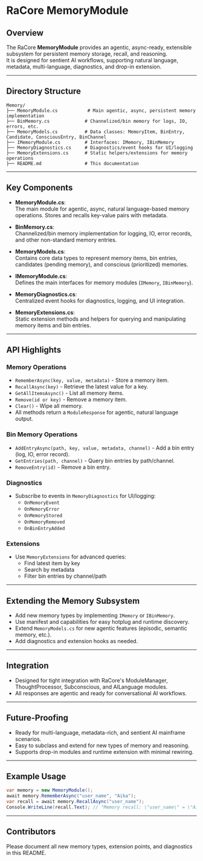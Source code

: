# RaCore MemoryModule

## Overview

The RaCore **MemoryModule** provides an agentic, async-ready, extensible subsystem for persistent memory storage, recall, and reasoning.  
It is designed for sentient AI workflows, supporting natural language, metadata, multi-language, diagnostics, and drop-in extension.

---

## Directory Structure

```
Memory/
├── MemoryModule.cs           # Main agentic, async, persistent memory implementation
├── BinMemory.cs             # Channelized/bin memory for logs, IO, errors, etc.
├── MemoryModels.cs          # Data classes: MemoryItem, BinEntry, Candidate, ConsciousEntry, BinChannel
├── IMemoryModule.cs         # Interfaces: IMemory, IBinMemory
├── MemoryDiagnostics.cs     # Diagnostics/event hooks for UI/logging
├── MemoryExtensions.cs      # Static helpers/extensions for memory operations
├── README.md                # This documentation
```

---

## Key Components

- **MemoryModule.cs**:  
  The main module for agentic, async, natural language-based memory operations. Stores and recalls key-value pairs with metadata.

- **BinMemory.cs**:  
  Channelized/bin memory implementation for logging, IO, error records, and other non-standard memory entries.

- **MemoryModels.cs**:  
  Contains core data types to represent memory items, bin entries, candidates (pending memory), and conscious (prioritized) memories.

- **IMemoryModule.cs**:  
  Defines the main interfaces for memory modules (`IMemory`, `IBinMemory`).

- **MemoryDiagnostics.cs**:  
  Centralized event hooks for diagnostics, logging, and UI integration.

- **MemoryExtensions.cs**:  
  Static extension methods and helpers for querying and manipulating memory items and bin entries.

---

## API Highlights

### Memory Operations

- `RememberAsync(key, value, metadata)` - Store a memory item.
- `RecallAsync(key)` - Retrieve the latest value for a key.
- `GetAllItemsAsync()` - List all memory items.
- `Remove(id or key)` - Remove a memory item.
- `Clear()` - Wipe all memory.
- All methods return a `ModuleResponse` for agentic, natural language output.

### Bin Memory Operations

- `AddEntryAsync(path, key, value, metadata, channel)` - Add a bin entry (log, IO, error record).
- `GetEntries(path, channel)` - Query bin entries by path/channel.
- `RemoveEntry(id)` - Remove a bin entry.

### Diagnostics

- Subscribe to events in `MemoryDiagnostics` for UI/logging:  
  - `OnMemoryEvent`
  - `OnMemoryError`
  - `OnMemoryStored`
  - `OnMemoryRemoved`
  - `OnBinEntryAdded`

### Extensions

- Use `MemoryExtensions` for advanced queries:
  - Find latest item by key
  - Search by metadata
  - Filter bin entries by channel/path

---

## Extending the Memory Subsystem

- Add new memory types by implementing `IMemory` or `IBinMemory`.
- Use manifest and capabilities for easy hotplug and runtime discovery.
- Extend `MemoryModels.cs` for new agentic features (episodic, semantic memory, etc.).
- Add diagnostics and extension hooks as needed.

---

## Integration

- Designed for tight integration with RaCore's ModuleManager, ThoughtProcessor, Subconscious, and AILanguage modules.
- All responses are agentic and ready for conversational AI workflows.

---

## Future-Proofing

- Ready for multi-language, metadata-rich, and sentient AI mainframe scenarios.
- Easy to subclass and extend for new types of memory and reasoning.
- Supports drop-in modules and runtime extension with minimal rewiring.

---

## Example Usage

```csharp
var memory = new MemoryModule();
await memory.RememberAsync("user_name", "Aika");
var recall = await memory.RecallAsync("user_name");
Console.WriteLine(recall.Text); // "Memory recall: \"user_name\" = \"Aika\"."
```

---

## Contributors

Please document all new memory types, extension points, and diagnostics in this README.

